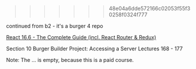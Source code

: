 > > > > > > > 48e04a6dde572166c02053f55f30258f0324f777

continued from b2 - it's a burger 4 repo

[React 16.6 - The Complete Guide (incl. React Router & Redux)](https://www.udemy.com/react-the-complete-guide-incl-redux/)

Section 10
Burger Builder Project: Accessing a Server
Lectures 168 - 177

Note: The ... is empty, because this is a paid course.
